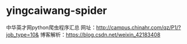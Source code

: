 # yingcaiwang-spider
中华英才网python爬虫程序汇总
网址：http://campus.chinahr.com/qz/P1/?job_type=10&
博客解析：https://blog.csdn.net/weixin_42183408
